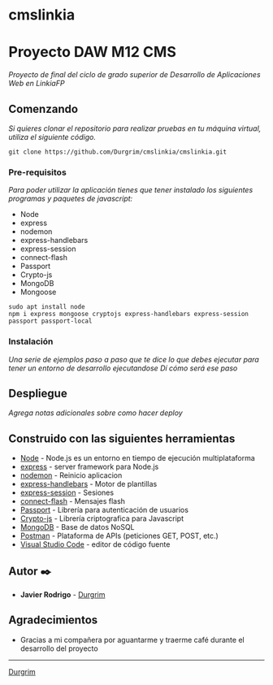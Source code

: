 # cmslinkia
# Proyecto DAW M12 CMS
_Proyecto de final del ciclo de grado superior de Desarrollo de Aplicaciones Web en LinkiaFP_

## Comenzando
_Si quieres clonar el repositorio para realizar pruebas en tu máquina virtual, utiliza el siguiente código._

```
git clone https://github.com/Durgrim/cmslinkia/cmslinkia.git
```

### Pre-requisitos
_Para poder utilizar la aplicación tienes que tener instalado los siguientes programas y paquetes de javascript:_
* Node
* express
* nodemon
* express-handlebars
* express-session
* connect-flash
* Passport
* Crypto-js
* MongoDB
* Mongoose
```
sudo apt install node
npm i express mongoose cryptojs express-handlebars express-session passport passport-local
```

### Instalación
_Una serie de ejemplos paso a paso que te dice lo que debes ejecutar para tener un entorno de desarrollo ejecutandose_
_Dí cómo será ese paso_

## Despliegue
_Agrega notas adicionales sobre como hacer deploy_

## Construido con las siguientes herramientas

* [Node](https://nodejs.org) - Node.js es un entorno en tiempo de ejecución multiplataforma
* [express](https://expressjs.com/) - server framework para Node.js
* [nodemon](https://www.npmjs.com/package/nodemon) - Reinicio aplicacion 
* [express-handlebars](https://github.com/express-handlebars/express-handlebars) - Motor de plantillas
* [express-session](https://www.npmjs.com/package/express-session) - Sesiones
* [connect-flash](https://www.npmjs.com/package/connect-flash) - Mensajes flash
* [Passport](https://www.passportjs.org/) - Librería para autenticación de usuarios
* [Crypto-js](https://cryptojs.gitbook.io/docs/) - Librería criptografica para Javascript
* [MongoDB](https://www.mongodb.com/) - Base de datos NoSQL
* [Postman](https://www.postman.com/) - Plataforma de APIs (peticiones GET, POST, etc.)
* [Visual Studio Code](https://code.visualstudio.com/) - editor de código fuente


## Autor ✒️
* **Javier Rodrigo** - [Durgrim](https://github.com/durgrim)

## Agradecimientos
* Gracias a mi compañera por aguantarme y traerme café durante el desarrollo del proyecto

---
[Durgrim](https://github.com/durgrim)
